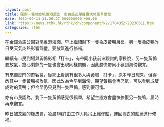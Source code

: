```yaml
---
layout: post
title: 獨剩一隻橡皮鴨維港展出　市民感孤單冀盡快修復單變雙
date: 2023-06-11 11:56:37.000000000 +08:00
link: https://news.rthk.hk/rthk/ch/component/k2/1704352-20230611.htm
categories: rthk
---
```


在金鐘添馬公園對開維港海面，早上繼續剩下一隻橡皮黃鴨展出。另一隻橡皮鴨昨日受天氣炎熱影響氣壓，要放氣進行修補。

繼續有市民到場與黃鴨影相「打卡」，有帶同小孩前來觀賞的家長說，另一隻黃鴨要放氣，擔心剩餘的一隻也會出現同樣問題，因此趕快帶同小孩到海傍觀賞。

有來自廈門的遊客說，從網上看到有很多人與黃鴨「打卡」，原本昨日想來，但得悉其中一隻黃鴨被放氣，因此改為今早到海傍，期望黃鴨會再充氣，可以看到成雙成對的黃鴨；但今早仍只見到一隻巨鴨，感到很可惜。

亦有市民認為，剩下一隻黃鴨感覺很孤單，希望主辦方會盡快修復另一隻鴨，屆時再來觀賞。

昨日被放氣的橡皮鴨，凌晨1時許由工作人員吊上維修船，運回青衣的船廠進行修補。
